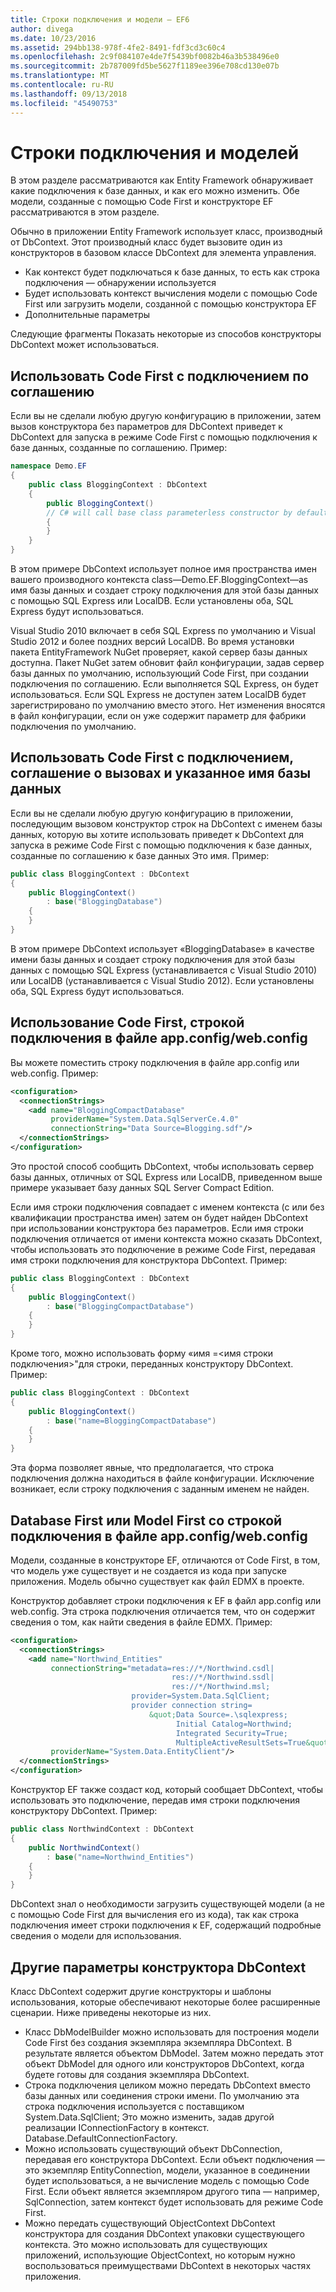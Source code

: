 ```yaml
---
title: Строки подключения и модели — EF6
author: divega
ms.date: 10/23/2016
ms.assetid: 294bb138-978f-4fe2-8491-fdf3cd3c60c4
ms.openlocfilehash: 2c9f084107e4de7f5439bf0082b46a3b538496e0
ms.sourcegitcommit: 2b787009fd5be5627f1189ee396e708cd130e07b
ms.translationtype: MT
ms.contentlocale: ru-RU
ms.lasthandoff: 09/13/2018
ms.locfileid: "45490753"
---
```

# <a name="connection-strings-and-models"></a>Строки подключения и моделей
В этом разделе рассматриваются как Entity Framework обнаруживает какие подключения к базе данных, и как его можно изменить. Обе модели, созданные с помощью Code First и конструкторе EF рассматриваются в этом разделе.  

Обычно в приложении Entity Framework использует класс, производный от DbContext. Этот производный класс будет вызовите один из конструкторов в базовом классе DbContext для элемента управления.  

- Как контекст будет подключаться к базе данных, то есть как строка подключения — обнаружении используется  
- Будет использовать контекст вычисления модели с помощью Code First или загрузить модели, созданной с помощью конструктора EF  
- Дополнительные параметры  

Следующие фрагменты Показать некоторые из способов конструкторы DbContext может использоваться.  

## <a name="use-code-first-with-connection-by-convention"></a>Использовать Code First с подключением по соглашению  

Если вы не сделали любую другую конфигурацию в приложении, затем вызов конструктора без параметров для DbContext приведет к DbContext для запуска в режиме Code First с помощью подключения к базе данных, созданные по соглашению. Пример:  

``` csharp  
namespace Demo.EF
{
    public class BloggingContext : DbContext
    {
        public BloggingContext()
        // C# will call base class parameterless constructor by default
        {
        }
    }
}
```  

В этом примере DbContext использует полное имя пространства имен вашего производного контекста class—Demo.EF.BloggingContext—as имя базы данных и создает строку подключения для этой базы данных с помощью SQL Express или LocalDB. Если установлены оба, SQL Express будут использоваться.  

Visual Studio 2010 включает в себя SQL Express по умолчанию и Visual Studio 2012 и более поздних версий LocalDB. Во время установки пакета EntityFramework NuGet проверяет, какой сервер базы данных доступна. Пакет NuGet затем обновит файл конфигурации, задав сервер базы данных по умолчанию, использующий Code First, при создании подключения по соглашению. Если выполняется SQL Express, он будет использоваться. Если SQL Express не доступен затем LocalDB будет зарегистрировано по умолчанию вместо этого. Нет изменения вносятся в файл конфигурации, если он уже содержит параметр для фабрики подключения по умолчанию.  

## <a name="use-code-first-with-connection-by-convention-and-specified-database-name"></a>Использовать Code First с подключением, соглашение о вызовах и указанное имя базы данных  

Если вы не сделали любую другую конфигурацию в приложении, последующим вызовом конструктор строк на DbContext с именем базы данных, которую вы хотите использовать приведет к DbContext для запуска в режиме Code First с помощью подключения к базе данных, созданные по соглашению к базе данных Это имя. Пример:  

``` csharp  
public class BloggingContext : DbContext
{
    public BloggingContext()
        : base("BloggingDatabase")
    {
    }
}
```  

В этом примере DbContext использует «BloggingDatabase» в качестве имени базы данных и создает строку подключения для этой базы данных с помощью SQL Express (устанавливается с Visual Studio 2010) или LocalDB (устанавливается с Visual Studio 2012). Если установлены оба, SQL Express будут использоваться.  

## <a name="use-code-first-with-connection-string-in-appconfigwebconfig-file"></a>Использование Code First, строкой подключения в файле app.config/web.config  

Вы можете поместить строку подключения в файле app.config или web.config. Пример:  

``` xml  
<configuration>
  <connectionStrings>
    <add name="BloggingCompactDatabase"
         providerName="System.Data.SqlServerCe.4.0"
         connectionString="Data Source=Blogging.sdf"/>
  </connectionStrings>
</configuration>
```  

Это простой способ сообщить DbContext, чтобы использовать сервер базы данных, отличных от SQL Express или LocalDB, приведенном выше примере указывает базу данных SQL Server Compact Edition.  

Если имя строки подключения совпадает с именем контекста (с или без квалификации пространства имен) затем он будет найден DbContext при использовании конструктора без параметров. Если имя строки подключения отличается от имени контекста можно сказать DbContext, чтобы использовать это подключение в режиме Code First, передавая имя строки подключения для конструктора DbContext. Пример:  

``` csharp  
public class BloggingContext : DbContext
{
    public BloggingContext()
        : base("BloggingCompactDatabase")
    {
    }
}
```  

Кроме того, можно использовать форму «имя =\<имя строки подключения\>"для строки, переданных конструктору DbContext. Пример:  

``` csharp  
public class BloggingContext : DbContext
{
    public BloggingContext()
        : base("name=BloggingCompactDatabase")
    {
    }
}
```  

Эта форма позволяет явные, что предполагается, что строка подключения должна находиться в файле конфигурации. Исключение возникает, если строку подключения с заданным именем не найден.  

## <a name="databasemodel-first-with-connection-string-in-appconfigwebconfig-file"></a>Database First или Model First со строкой подключения в файле app.config/web.config  

Модели, созданные в конструкторе EF, отличаются от Code First, в том, что модель уже существует и не создается из кода при запуске приложения. Модель обычно существует как файл EDMX в проекте.  

Конструктор добавляет строки подключения к EF в файл app.config или web.config. Эта строка подключения отличается тем, что он содержит сведения о том, как найти сведения в файле EDMX. Пример:  

``` xml  
<configuration>  
  <connectionStrings>  
    <add name="Northwind_Entities"  
         connectionString="metadata=res://*/Northwind.csdl|  
                                    res://*/Northwind.ssdl|  
                                    res://*/Northwind.msl;  
                           provider=System.Data.SqlClient;  
                           provider connection string=  
                               &quot;Data Source=.\sqlexpress;  
                                     Initial Catalog=Northwind;  
                                     Integrated Security=True;  
                                     MultipleActiveResultSets=True&quot;"  
         providerName="System.Data.EntityClient"/>  
  </connectionStrings>  
</configuration>
```  

Конструктор EF также создаст код, который сообщает DbContext, чтобы использовать это подключение, передав имя строки подключения конструктору DbContext. Пример:  

``` csharp  
public class NorthwindContext : DbContext
{
    public NorthwindContext()
        : base("name=Northwind_Entities")
    {
    }
}
```  

DbContext знал о необходимости загрузить существующей модели (а не с помощью Code First для вычисления его из кода), так как строка подключения имеет строки подключения к EF, содержащий подробные сведения о модели для использования.  

## <a name="other-dbcontext-constructor-options"></a>Другие параметры конструктора DbContext  

Класс DbContext содержит другие конструкторы и шаблоны использования, которые обеспечивают некоторые более расширенные сценарии. Ниже приведены некоторые из них.  

- Класс DbModelBuilder можно использовать для построения модели Code First без создания экземпляра экземпляра DbContext. В результате является объектом DbModel. Затем можно передать этот объект DbModel для одного или конструкторов DbContext, когда будете готовы для создания экземпляра DbContext.  
- Строка подключения целиком можно передать DbContext вместо базы данных или соединения строки имени. По умолчанию эта строка подключения используется с поставщиком System.Data.SqlClient; Это можно изменить, задав другой реализации IConnectionFactory в контекст. Database.DefaultConnectionFactory.  
- Можно использовать существующий объект DbConnection, передавая его конструктора DbContext. Если объект подключения — это экземпляр EntityConnection, модели, указанное в соединении будет использоваться, а не вычисление модель с помощью Code First. Если объект является экземпляром другого типа — например, SqlConnection, затем контекст будет использовать для режиме Code First.  
- Можно передать существующий ObjectContext DbContext конструктора для создания DbContext упаковки существующего контекста. Это можно использовать для существующих приложений, использующие ObjectContext, но которым нужно воспользоваться преимуществами DbContext в некоторых частях приложения.  

